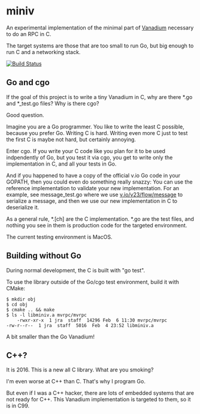 miniv
=====

An experimental implementation of the minimal part of [Vanadium](https://vanadium.github.io)
necessary to do an RPC in C.

The target systems are those that are too small to run Go, but
big enough to run C and a networking stack.

[![Build Status](https://travis-ci.org/jeffallen/miniv.svg?branch=master)](https://travis-ci.org/jeffallen/miniv)

Go and cgo
----------

If the goal of this project is to write a tiny Vanadium in C,
why are there *.go and *_test.go files? Why is there cgo?

Good question.

Imagine you are a Go programmer. You like to write the least C
possible, because you prefer Go. Writing C is hard. Writing
even more C just to test the first C is maybe not hard, but
certainly annoying.

Enter cgo. If you write your C code like you plan for it to be
used indpendently of Go, but you test it via cgo, you get to write
only the implementation in C, and all your tests in Go.

And if you happened to have a copy of the official v.io
Go code in your GOPATH, then you could even do something really
snazzy: You can use the reference implementation to validate your
new implementation. For an example, see message_test.go
where we use [v.io/v23/flow/message](https://godoc.org/v.io/v23/flow/message)
to serialize a message, and then we use our new implementation in C
to deserialize it.

As a general rule, *.[ch] are the C implementation. *.go are the
test files, and nothing you see in them is production code for
the targeted environment.

The current testing environment is MacOS.

Building without Go
-------------------

During normal development, the C is built with "go test".

To use the library outside of the Go/cgo test environment,
build it with CMake:

	$ mkdir obj
	$ cd obj
	$ cmake .. && make
	$ ls -l libminiv.a mvrpc/mvrpc 
        -rwxr-xr-x  1 jra  staff  14296 Feb  6 11:30 mvrpc/mvrpc
	-rw-r--r--  1 jra  staff  5016  Feb  4 23:52 libminiv.a

A bit smaller than the Go Vanadium!

C++?
----

It is 2016. This is a new all C library. What are you smoking?

I'm even worse at C++ than C. That's why I program Go.

But even if I was a C++ hacker, there are lots of embedded systems
that are not ready for C++. This Vanadium implementation is
targeted to them, so it is in C99.

